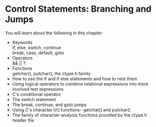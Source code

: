 # Control Statements: Branching and Jumps #
You will learn about the following in this chapter:
* Keywords<br/>
  if, else, switch, continue<br/>
  break, case, default, goto
* Operators<br/>
  && || ?:
* Functions<br/>
  getchar(), putchar(), the ctype.h family
* How to use the if and if else statements and how to nest them
* Using logical operators to combine relational expressions into more involved test expressions
* C's conditional operator
* The switch statement
* The break, continue, and goto jumps
* Using C's character I/O functions--getchat() and putchar()
* The family of character-analysis functions provided by the ctype.h header file